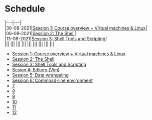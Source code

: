 <!-- JS use if these pages are used as githubpages. can be deleted if used elsewhere -->
<script src="https://code.jquery.com/jquery-3.2.1.min.js"></script>
<script src="script.js"></script>
# Schedule 

|---|---|    
|30-08-2021|[Session 1: Course overview + Virtual machines & Linux](1.html)|   
|06-08-2021|[Session 2: The Shell](2.html)|    
|13-08-2021|[Session 3: Shell Tools and Scripting](3.html)|    
|||
|||
|||
|||
|||
|||
|||
|||
|||

* [Session 1: Course overview + Virtual machines & Linux](1.html)
* [Session 2: The Shell](2.html)
* [Session 3: Shell Tools and Scripting](3.html)
* [Sesion 4: Editors (Vim)](4.html)
* [Session 5: Data wrangeling](data.wrangling.md.html)
* [Session 6: Commnad-line environment](6.html)
* [7](7.html)
* [8](8.html)
* [9](9.html)
* [10](10.html)
* [11](11.html)
* [12](12.html)
